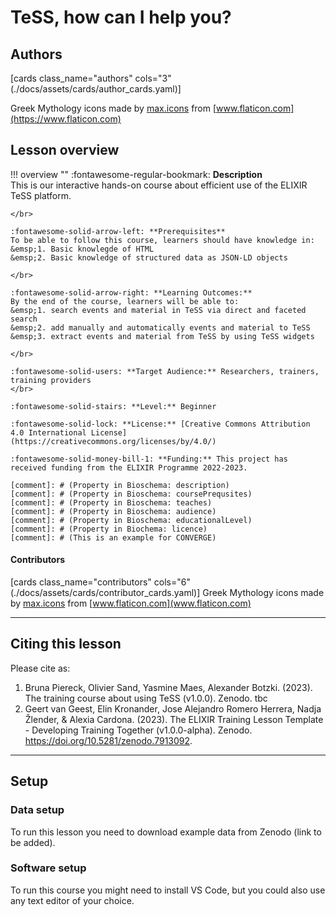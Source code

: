 # TeSS, how can I help you?  

## Authors

[cards class_name="authors" cols="3"(./docs/assets/cards/author_cards.yaml)]

Greek Mythology icons made by [max.icons](https://www.flaticon.com/authors/maxicons) from [www.flaticon.com](https://www.flaticon.com)

## Lesson overview

!!! overview ""
    :fontawesome-regular-bookmark: **Description**  
    This is our interactive hands-on course about efficient use of the ELIXIR TeSS platform.
    
    </br>
    
    :fontawesome-solid-arrow-left: **Prerequisites**  
    To be able to follow this course, learners should have knowledge in:  
    &emsp;1. Basic knowlegde of HTML  
    &emsp;2. Basic knowledge of structured data as JSON-LD objects  
    
    </br>
    
    :fontawesome-solid-arrow-right: **Learning Outcomes:**  
    By the end of the course, learners will be able to:  
    &emsp;1. search events and material in TeSS via direct and faceted search
    &emsp;2. add manually and automatically events and material to TeSS
    &emsp;3. extract events and material from TeSS by using TeSS widgets
    
    </br>
    
    :fontawesome-solid-users: **Target Audience:** Researchers, trainers, training providers 
    </br>
    
    :fontawesome-solid-stairs: **Level:** Beginner  
    
    :fontawesome-solid-lock: **License:** [Creative Commons Attribution 4.0 International License](https://creativecommons.org/licenses/by/4.0/)  
    
    :fontawesome-solid-money-bill-1: **Funding:** This project has received funding from the ELIXIR Programme 2022-2023.  

    [comment]: # (Property in Bioschema: description)
    [comment]: # (Property in Bioschema: coursePrequsites)
    [comment]: # (Property in Bioschema: teaches)
    [comment]: # (Property in Bioschema: audience)
    [comment]: # (Property in Bioschema: educationalLevel)
    [comment]: # (Property in Biochema: licence)
    [comment]: # (This is an example for CONVERGE)

#### Contributors

[cards class_name="contributors" cols="6"(./docs/assets/cards/contributor_cards.yaml)]
Greek Mythology icons made by [max.icons](https://www.flaticon.com/authors/maxicons) from [www.flaticon.com](www.flaticon.com)

---
## Citing this lesson

Please cite as:

  1. Bruna Piereck, Olivier Sand, Yasmine Maes, Alexander Botzki. (2023). The training course about using TeSS (v1.0.0). Zenodo. tbc
  2. Geert van Geest, Elin Kronander, Jose Alejandro Romero Herrera, Nadja Žlender, & Alexia Cardona. (2023). The ELIXIR Training Lesson Template - Developing Training Together (v1.0.0-alpha). Zenodo. https://doi.org/10.5281/zenodo.7913092. 

---
## Setup

### Data setup
To run this lesson you need to download example data from Zenodo (link to be added).

### Software setup
To run this course you might need to install VS Code, but you could also use any text editor of your choice. 


